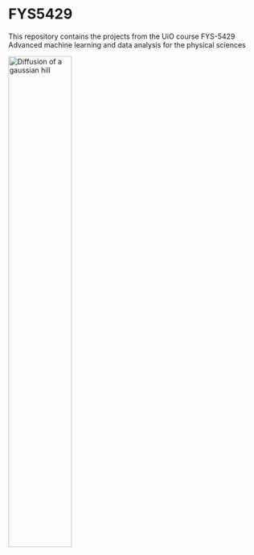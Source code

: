 # FYS5429
This repository contains the projects from the UiO course FYS-5429 Advanced machine learning and data analysis for the physical sciences


<img src="https://raw.githubusercontent.com/Odin107/FYS5429/main/Project_1_and_2/figures/Diffusion/u_time.gif" alt="Diffusion of a gaussian hill" width="50%">


